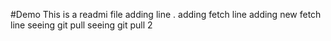 #Demo
This is a readmi file
adding line .
adding fetch line
adding new fetch line
seeing git pull
seeing git pull 2
